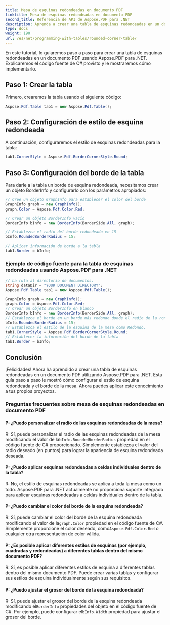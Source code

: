 ```yaml
---
title: Mesa de esquinas redondeadas en documento PDF
linktitle: Mesa de esquinas redondeadas en documento PDF
second_title: Referencia de API de Aspose.PDF para .NET
description: Aprenda a crear una tabla de esquinas redondeadas en un documento PDF usando Aspose.PDF para .NET.
type: docs
weight: 190
url: /es/net/programming-with-tables/rounded-corner-table/
---
```

En este tutorial, lo guiaremos paso a paso para crear una tabla de esquinas redondeadas en un documento PDF usando Aspose.PDF para .NET. Explicaremos el código fuente de C# provisto y le mostraremos cómo implementarlo.

## Paso 1: Crear la tabla
Primero, crearemos la tabla usando el siguiente código:

```csharp
Aspose.Pdf.Table tab1 = new Aspose.Pdf.Table();
```

## Paso 2: Configuración de estilo de esquina redondeada
A continuación, configuraremos el estilo de esquinas redondeadas para la tabla:

```csharp
tab1.CornerStyle = Aspose.Pdf.BorderCornerStyle.Round;
```

## Paso 3: Configuración del borde de la tabla
Para darle a la tabla un borde de esquina redondeada, necesitamos crear un objeto BorderInfo y configurarlo con los parámetros apropiados:

```csharp
// Cree un objeto GraphInfo para establecer el color del borde
GraphInfo graph = new GraphInfo();
graph.Color = Aspose.Pdf.Color.Red;

// Crear un objeto BorderInfo vacío
BorderInfo bInfo = new BorderInfo(BorderSide.All, graph);

// Establezca el radio del borde redondeado en 15
bInfo.RoundedBorderRadius = 15;

// Aplicar información de borde a la tabla
tab1.Border = bInfo;
```

### Ejemplo de código fuente para la tabla de esquinas redondeadas usando Aspose.PDF para .NET

```csharp
// La ruta al directorio de documentos.
string dataDir = "YOUR DOCUMENT DIRECTORY";
Aspose.Pdf.Table tab1 = new Aspose.Pdf.Table();

GraphInfo graph = new GraphInfo();
graph.Color = Aspose.Pdf.Color.Red;
// Crear un objeto BorderInfo en blanco
BorderInfo bInfo = new BorderInfo(BorderSide.All, graph);
// Establezca el borde en un borde más redondo donde el radio de la ronda sea 15
bInfo.RoundedBorderRadius = 15;
// Establezca el estilo de la esquina de la mesa como Redondo.
tab1.CornerStyle = Aspose.Pdf.BorderCornerStyle.Round;
// Establecer la información del borde de la tabla
tab1.Border = bInfo;
```

## Conclusión
¡Felicidades! Ahora ha aprendido a crear una tabla de esquinas redondeadas en un documento PDF utilizando Aspose.PDF para .NET. Esta guía paso a paso le mostró cómo configurar el estilo de esquina redondeada y el borde de la mesa. Ahora puedes aplicar este conocimiento a tus propios proyectos.

### Preguntas frecuentes sobre mesa de esquinas redondeadas en documento PDF

#### P: ¿Puedo personalizar el radio de las esquinas redondeadas de la mesa?

R: Sí, puede personalizar el radio de las esquinas redondeadas de la mesa modificando el valor de la`bInfo.RoundedBorderRadius` propiedad en el código fuente de C# proporcionado. Simplemente establezca el valor del radio deseado (en puntos) para lograr la apariencia de esquina redondeada deseada.

#### P: ¿Puedo aplicar esquinas redondeadas a celdas individuales dentro de la tabla?

R: No, el estilo de esquinas redondeadas se aplica a toda la mesa como un todo. Aspose.PDF para .NET actualmente no proporciona soporte integrado para aplicar esquinas redondeadas a celdas individuales dentro de la tabla.

#### P: ¿Puedo cambiar el color del borde de la esquina redondeada?

 R: Sí, puede cambiar el color del borde de la esquina redondeada modificando el valor de la`graph.Color` propiedad en el código fuente de C#. Simplemente proporcione el color deseado, como`Aspose.Pdf.Color.Red` o cualquier otra representación de color válida.

#### P: ¿Es posible aplicar diferentes estilos de esquinas (por ejemplo, cuadradas y redondeadas) a diferentes tablas dentro del mismo documento PDF?

R: Sí, es posible aplicar diferentes estilos de esquina a diferentes tablas dentro del mismo documento PDF. Puede crear varias tablas y configurar sus estilos de esquina individualmente según sus requisitos.

#### P: ¿Puedo ajustar el grosor del borde de la esquina redondeada?

 R: Sí, puede ajustar el grosor del borde de la esquina redondeada modificando el`BorderInfo` propiedades del objeto en el código fuente de C#. Por ejemplo, puede configurar el`bInfo.Width` propiedad para ajustar el grosor del borde.